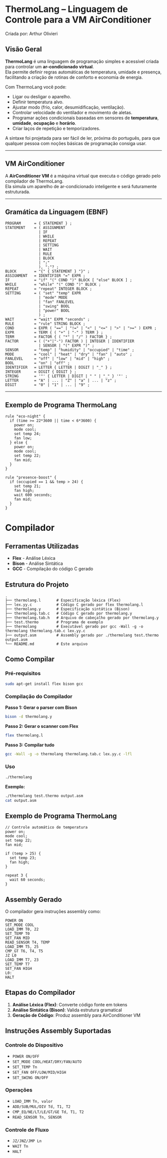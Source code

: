 # ThermoLang – Linguagem de Controle para a VM AirConditioner

Criada por: Arthur Olivieri

## Visão Geral
**ThermoLang** é uma linguagem de programação simples e acessível criada para controlar um **ar-condicionado virtual**.  
Ela permite definir regras automáticas de temperatura, umidade e presença, facilitando a criação de rotinas de conforto e economia de energia.

Com ThermoLang você pode:
- Ligar ou desligar o aparelho.
- Definir temperatura alvo.
- Ajustar modo (frio, calor, desumidificação, ventilação).
- Controlar velocidade do ventilador e movimento de aletas.
- Programar ações condicionais baseadas em sensores de **temperatura**, **umidade**, **ocupação** e **horário**.
- Criar laços de repetição e temporizadores.

A sintaxe foi projetada para ser fácil de ler, próxima do português, para que qualquer pessoa com noções básicas de programação consiga usar.

---

## VM AirConditioner
A **AirConditioner VM** é a máquina virtual que executa o código gerado pelo compilador de ThermoLang.  
Ela simula um aparelho de ar-condicionado inteligente e será futuramente estruturada.

---

## Gramática da Linguagem (EBNF)

```
PROGRAM      = { STATEMENT } ;
STATEMENT    = ( ASSIGNMENT
               | IF
               | WHILE
               | REPEAT
               | SETTING
               | WAIT
               | RULE
               | BLOCK
               | ";"
               ), ";"? ;
BLOCK        = "{" { STATEMENT } "}" ;
ASSIGNMENT   = IDENTIFIER "=" EXPR ;
IF           = "if" "(" COND ")" BLOCK [ "else" BLOCK ] ;
WHILE        = "while" "(" COND ")" BLOCK ;
REPEAT       = "repeat" INTEGER BLOCK ;
SETTING      = ( "set" "temp" EXPR
               | "mode" MODE
               | "fan" FANLEVEL
               | "swing" BOOL
               | "power" BOOL
               ) ;
WAIT         = "wait" EXPR "seconds" ;
RULE         = "rule" STRING BLOCK ;
COND         = EXPR ( "==" | "!=" | "<" | "<=" | ">" | ">=" ) EXPR ;
EXPR         = TERM { ( "+" | "-" ) TERM } ;
TERM         = FACTOR { ( "*" | "/" ) FACTOR } ;
FACTOR       = ( ("+"|"-") FACTOR ) | INTEGER | IDENTIFIER
               | SENSOR | "(" EXPR ")" ;
SENSOR       = "temp" | "humidity" | "occupied" | "time" ;
MODE         = "cool" | "heat" | "dry" | "fan" | "auto" ;
FANLEVEL     = "off" | "low" | "mid" | "high" ;
BOOL         = "on" | "off" ;
IDENTIFIER   = LETTER { LETTER | DIGIT | "_" } ;
INTEGER      = DIGIT { DIGIT } ;
STRING       = '"' { LETTER | DIGIT | " " | "_" } '"' ;
LETTER       = "A" | ... | "Z" | "a" | ... | "z" ;
DIGIT        = "0" | "1" | ... | "9" ;
```

---

## Exemplo de Programa ThermoLang

```
rule "eco-night" {
  if (time >= 22*3600 || time < 6*3600) {
    power on;
    mode cool;
    set temp 24;
    fan low;
  } else {
    power on;
    mode cool;
    set temp 22;
    fan mid;
  }
}

rule "presence-boost" {
  if (occupied == 1 && temp > 24) {
    set temp 21;
    fan high;
    wait 600 seconds;
    fan mid;
  }
}
```

# Compilador

## Ferramentas Utilizadas
- **Flex** - Análise Léxica
- **Bison** - Análise Sintática
- **GCC** - Compilação do código C gerado

## Estrutura do Projeto
```
.
├── thermolang.l       # Especificação léxica (Flex)
├── lex.yy.c           # Código C gerado por flex thermolang.l
├── thermolang.y       # Especificação sintática (Bison)
├── thermolang.tab.c   # Código C gerado por thermolang.y
├── thermolang.tab.h   # Arquivo de cabeçalho gerado por thermolang.y
├── test.thermo        # Programa de exemplo
├── thermolang         # Executável gerado por gcc -Wall -g -o thermolang thermolang.tab.c lex.yy.c
├── output.asm         # Assembly gerado por ./thermolang test.thermo output.asm
└── README.md          # Este arquivo
```

## Como Compilar

### Pré-requisitos
```bash
sudo apt-get install flex bison gcc
```

### Compilação do Compilador

**Passo 1: Gerar o parser com Bison**
```bash
bison -d thermolang.y
```

**Passo 2: Gerar o scanner com Flex**
```bash
flex thermolang.l
```

**Passo 3: Compilar tudo**
```bash
gcc -Wall -g -o thermolang thermolang.tab.c lex.yy.c -lfl
```

### Uso
```bash
./thermolang  
```

**Exemplo:**
```bash
./thermolang test.thermo output.asm
cat output.asm
```

## Exemplo de Programa ThermoLang
```thermo
// Controle automático de temperatura
power on;
mode cool;
set temp 22;
fan mid;

if (temp > 25) {
  set temp 23;
  fan high;
}

repeat 3 {
  wait 60 seconds;
}
```

## Assembly Gerado

O compilador gera instruções assembly como:
```assembly
POWER ON
SET_MODE COOL
LOAD_IMM T0, 22
SET_TEMP T0
SET_FAN MID
READ_SENSOR T4, TEMP
LOAD_IMM T5, 25
CMP_GT T6, T4, T5
JZ L0
LOAD_IMM T7, 23
SET_TEMP T7
SET_FAN HIGH
L0:
HALT
```

## Etapas do Compilador

1. **Análise Léxica (Flex)**: Converte código fonte em tokens
2. **Análise Sintática (Bison)**: Valida estrutura gramatical
3. **Geração de Código**: Produz assembly para AirConditioner VM

## Instruções Assembly Suportadas

### Controle do Dispositivo
- `POWER ON/OFF`
- `SET_MODE COOL/HEAT/DRY/FAN/AUTO`
- `SET_TEMP Tn`
- `SET_FAN OFF/LOW/MID/HIGH`
- `SET_SWING ON/OFF`

### Operações
- `LOAD_IMM Tn, valor`
- `ADD/SUB/MUL/DIV Td, T1, T2`
- `CMP_EQ/NE/LT/LE/GT/GE Td, T1, T2`
- `READ_SENSOR Tn, SENSOR`

### Controle de Fluxo
- `JZ/JNZ/JMP Ln`
- `WAIT Tn`
- `HALT`